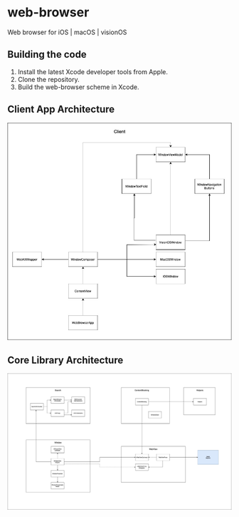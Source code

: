 # web-browser

Web browser for iOS | macOS | visionOS

## Building the code

1. Install the latest Xcode developer tools from Apple.
2. Clone the repository.
3. Build the web-browser scheme in Xcode.

## Client App Architecture
![Current Client App Architecture](client-architecture.jpg)

## Core Library Architecture
![Current Core Library Architecture](core-module-current-architecture.jpg)
